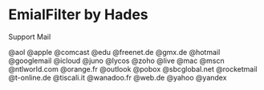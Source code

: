 # EmialFilter by Hades

Support Mail 

@aol
@apple
@comcast
@edu
@freenet.de
@gmx.de
@hotmail
@googlemail
@icloud
@juno
@lycos
@zoho
@live
@mac
@mscn
@ntlworld.com
@orange.fr
@outlook
@pobox
@sbcglobal.net
@rocketmail
@t-online.de
@tiscali.it
@wanadoo.fr
@web.de
@yahoo
@yandex
